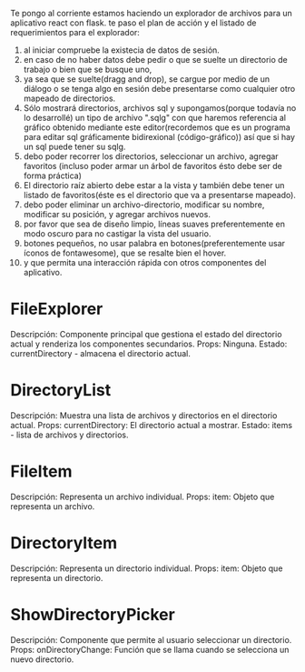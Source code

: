 Te pongo al corriente estamos haciendo un explorador de archivos para un aplicativo react con flask.
te paso el plan de acción y el listado de requerimientos para el explorador:
1. al iniciar compruebe la existecia de datos de sesión.
2. en caso de no haber datos debe pedir o que se suelte un directorio de trabajo o bien que se busque uno,
3. ya sea que se suelte(dragg and drop), se cargue por medio de un diálogo o se tenga algo en sesión debe presentarse como cualquier otro mapeado de directorios.
4. Sólo mostrará directorios, archivos sql y supongamos(porque todavía no lo desarrollé) un tipo de archivo ".sqlg" con que haremos referencia al gráfico obtenido mediante este editor(recordemos que es un programa para editar sql gráficamente bidirexional (código-gráfico)) así que si hay un sql puede tener su sqlg.
5. debo poder recorrer los directorios, seleccionar un archivo, agregar favoritos (incluso poder armar un árbol de favoritos ésto debe ser de forma práctica)
6. El directorio raíz abierto debe estar a la vista y también debe tener un listado de favoritos(éste es el directorio que va a presentarse mapeado).
7. debo poder eliminar un archivo-directorio, modificar su nombre, modificar su posición, y agregar archivos nuevos.
8. por favor que sea de diseño limpio, líneas suaves preferentemente en modo oscuro para no castigar la vista del usuario.
9. botones pequeños, no usar palabra en botones(preferentemente usar íconos de fontawesome), que se resalte bien el hover.
10. y que permita una interacción rápida con otros componentes del aplicativo.

# FileExplorer
Descripción: Componente principal que gestiona el estado del directorio actual y renderiza los componentes secundarios.
Props: Ninguna.
Estado: currentDirectory - almacena el directorio actual.

# DirectoryList
Descripción: Muestra una lista de archivos y directorios en el directorio actual.
Props: currentDirectory: El directorio actual a mostrar.
Estado: items - lista de archivos y directorios.

# FileItem
Descripción: Representa un archivo individual.
Props: item: Objeto que representa un archivo.

# DirectoryItem
Descripción: Representa un directorio individual.
Props: item: Objeto que representa un directorio.

# ShowDirectoryPicker
Descripción: Componente que permite al usuario seleccionar un directorio.
Props: onDirectoryChange: Función que se llama cuando se selecciona un nuevo directorio.